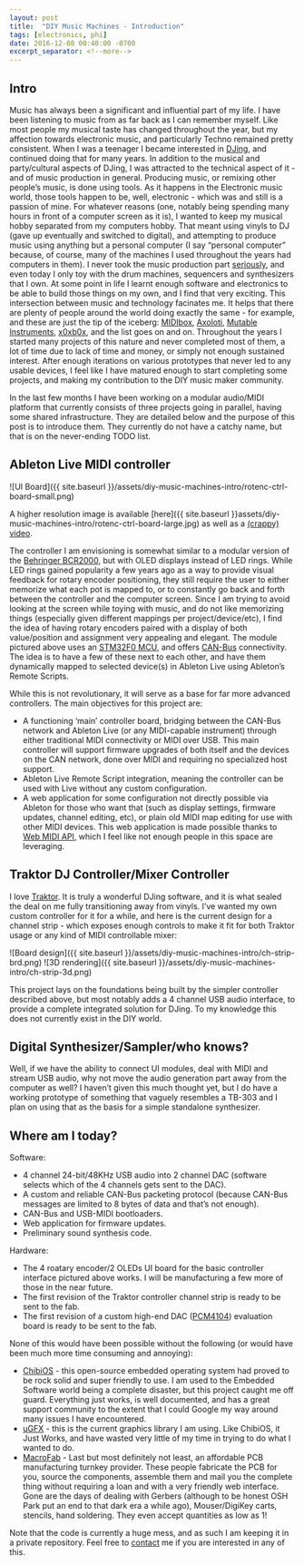 ```yaml
---
layout: post
title:  "DIY Music Machines - Introduction"
tags: [electronics, phi]
date: 2016-12-08 00:40:00 -0700
excerpt_separator: <!--more-->
---
```


## Intro

Music has always been a significant and influential part of my life. I have been listening to music from as far back as I can remember myself. Like most people my musical taste has changed throughout the year, but my affection towards electronic music, and particularly Techno remained pretty consistent. When I was a teenager I became interested in [DJing](http://keves.org/), and continued doing that for many years. In addition to the musical and party/cultural aspects of DJing, I was attracted to the technical aspect of it - and of music production in general. Producing music, or remixing other people’s music, is done using tools. As it happens in the Electronic music world, those tools happen to be, well, electronic - which was and still is a passion of mine. For whatever reasons (one, notably being spending many hours in front of a computer screen as it is), I wanted to keep my musical hobby separated from my computers hobby. That meant using vinyls to DJ (gave up eventually and switched to digital), and attempting to produce music using anything but a personal computer (I say “personal computer” because, of course, many of the machines I used throughout the years had computers in them). I never took the music production part [seriously](https://soundcloud.com/eranrund), and even today I only toy with the drum machines, sequencers and synthesizers that I own. At some point in life I learnt enough software and electronics to be able to build those things on my own, and I find that very exciting. This intersection between music and technology facinates me. It helps that there are plenty of people around the world doing exactly the same - for example, and these are just the tip of the iceberg: [MIDIbox](http://ucapps.de/), [Axoloti](http://www.axoloti.com/), [Mutable Instruments](http://mutable-instruments.net/shruthi1), [x0xb0x](http://www.ladyada.net/make/x0xb0x/), and the list goes on and on. Throughout the years I started many projects of this nature and never completed most of them, a lot of time due to lack of time and money, or simply not enough sustained interest. After enough iterations on various prototypes that never led to any usable devices, I feel like I have matured enough to start completing some projects, and making my contribution to the DIY music maker community.

In the last few months I have been working on a modular audio/MIDI platform that currently consists of three projects going in parallel, having some shared infrastructure. They are detailed below and the purpose of this post is to introduce them. They currently do not have a catchy name, but that is on the never-ending TODO list.

## Ableton Live MIDI controller

![UI Board]({{ site.baseurl }}/assets/diy-music-machines-intro/rotenc-ctrl-board-small.png)

A higher resolution image is available [here]({{ site.baseurl }}assets/diy-music-machines-intro/rotenc-ctrl-board-large.jpg) as well as a [(crappy) video](https://youtu.be/LIjwVPmGKmk).

The controller I am envisioning is somewhat similar to a modular version of the [Behringer BCR2000](http://www.synthtopia.com/content/2005/01/27/behringer-bcr2000-usb-midi-controller-review/), but with OLED displays instead of LED rings. While LED rings gained popularity a few years ago as a way to provide visual feedback for rotary encoder positioning, they still require the user to either memorize what each pot is mapped to, or to constantly go back and forth between the controller and the computer screen. Since I am trying to avoid looking at the screen while toying with music, and do not like memorizing things (especially given different mappings per project/device/etc), I find the idea of having rotary encoders paired with a display of both value/position and assignment very appealing and elegant. The module pictured above uses an [STM32F0 MCU](http://www.st.com/en/microcontrollers/stm32f0-series.html?querycriteria=productId=SS1574), and offers [CAN-Bus](https://en.wikipedia.org/wiki/CAN_bus) connectivity. The idea is to have a few of these next to each other, and have them dynamically mapped to selected device(s) in Ableton Live using Ableton’s Remote Scripts.

While this is not revolutionary, it will serve as a base for far more advanced controllers. The main objectives for this project are:

 * A functioning ‘main’ controller board, bridging between the CAN-Bus network and Ableton Live (or any MIDI-capable instrument) through either traditional MIDI connectivity or MIDI over USB. This main controller will support firmware upgrades of both itself and the devices on the CAN network, done over MIDI and requiring no specialized host support.
 * Ableton Live Remote Script integration, meaning the controller can be used with Live without any custom configuration.
 * A web application for some configuration not directly possible via Ableton for those who want that (such as display settings, firmware updates, channel editing, etc), or plain old MIDI map editing for use with other MIDI devices. This web application is made possible thanks to [Web MIDI API](https://webaudio.github.io/web-midi-api/), which I feel like not enough people in this space are leveraging.


## Traktor DJ Controller/Mixer Controller

I love [Traktor](https://www.native-instruments.com/en/products/traktor/). It is truly a wonderful DJing software, and it is what sealed the deal on me fully transitioning away from vinyls. I’ve wanted my own custom controller for it for a while, and here is the current design for a channel strip - which exposes enough controls to make it fit for both Traktor usage or any kind of MIDI controllable mixer:

![Board design]({{ site.baseurl }}/assets/diy-music-machines-intro/ch-strip-brd.png)
![3D rendering]({{ site.baseurl }}/assets/diy-music-machines-intro/ch-strip-3d.png)

This project lays on the foundations being built by the simpler controller described above, but most notably adds a 4 channel USB audio interface, to provide a complete integrated solution for DJing. To my knowledge this does not currently exist in the DIY world.


## Digital Synthesizer/Sampler/who knows?

Well, if we have the ability to connect UI modules, deal with MIDI and stream USB audio, why not move the audio generation part away from the computer as well?
I haven’t given this much thought yet, but I do have a working prototype of something that vaguely resembles a TB-303 and I plan on using that as the basis for a simple standalone synthesizer.


## Where am I today?

Software:

 * 4 channel 24-bit/48KHz USB audio into 2 channel DAC (software selects which of the 4 channels gets sent to the DAC).
 * A custom and reliable CAN-Bus packeting protocol (because CAN-Bus messages are limited to 8 bytes of data and that’s not enough).
 * CAN-Bus and USB-MIDI bootloaders.
 * Web application for firmware updates.
 * Preliminary sound synthesis code.


Hardware:

 * The 4 roatary encoder/2 OLEDs UI board for the basic controller interface pictured above works. I will be manufacturing a few more of those in the near future.
 * The first revision of the Traktor controller channel strip is ready to be sent to the fab.
 * The first revision of a custom high-end DAC ([PCM4104](http://www.ti.com/product/PCM4104)) evaluation board is ready to be sent to the fab.


None of this would have been possible without the following (or would have been much more time consuming and annoying):

 * [ChibiOS](http://www.chibios.org/) - this open-source embedded operating system had proved to be rock solid and super friendly to use. I am used to the Embedded Software world being a complete disaster, but this project caught me off guard. Everything just works, is well documented, and has a great support community to the extent that I could Google my way around many issues I have encountered.
 * [uGFX](http://ugfx.io/) - this is the current graphics library I am using. Like ChibiOS, it Just Works, and have wasted very little of my time in trying to do what I wanted to do.
 * [MacroFab](https://macrofab.com/) - Last but most definitely not least, an affordable PCB manufacturing turnkey provider. These people fabricate the PCB for you, source the components, assemble them and mail you the complete thing without requiring a loan and with a very friendly web interface. Gone are the days of dealing with Gerbers (although to be honest OSH Park put an end to that dark era a while ago), Mouser/DigiKey carts, stencils, hand soldering. They even accept quantities as low as 1!


Note that the code is currently a huge mess, and as such I am keeping it in a private repository. Feel free to [contact](mailto:eran@rundste.in) me if you are interested in any of this.

